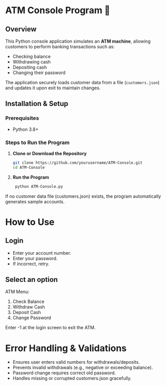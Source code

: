 # ATM Console Program 🏦

## Overview
This Python console application simulates an **ATM machine**, allowing customers to perform banking transactions such as:
- Checking balance
- Withdrawing cash
- Depositing cash
- Changing their password

The application securely loads customer data from a file (`customers.json`) and updates it upon exit to maintain changes.


## Installation & Setup
### Prerequisites
- Python 3.8+

### Steps to Run the Program
1. **Clone or Download the Repository**
   ```sh
   git clone https://github.com/yourusername/ATM-Console.git
   cd ATM-Console
   ```
   
2. **Run the Program**
   ```sh
    python ATM-Console.py
   ```

If no customer data file (customers.json) exists, the program automatically generates sample accounts.

# How to Use
## Login
- Enter your account number.
- Enter your password.
- If incorrect, retry.

## Select an option 
ATM Menu:
1. Check Balance
2. Withdraw Cash
3. Deposit Cash
4. Change Password

Enter -1 at the login screen to exit the ATM.

# Error Handling & Validations

- Ensures user enters valid numbers for withdrawals/deposits.
- Prevents invalid withdrawals (e.g., negative or exceeding balance).
- Password change requires correct old password.
- Handles missing or corrupted customers.json gracefully.

